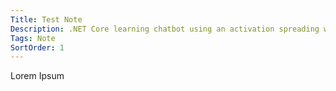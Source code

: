 ```yaml
---
Title: Test Note
Description: .NET Core learning chatbot using an activation spreading weighted node graph.
Tags: Note
SortOrder: 1
---
```


Lorem Ipsum